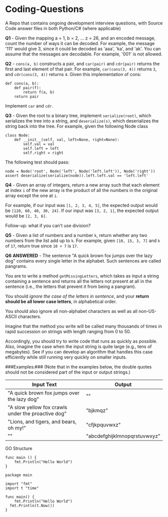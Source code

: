 # Coding-Questions
A Repo that contains ongoing development interview questions, with Source Code answer files in both Python/C# (where applicable)

**Q1** - Given the mapping a = 1, b = 2, ... z = 26, and an encoded message, count the number of ways it can be decoded.
For example, the message '111' would give 3, since it could be decoded as 'aaa', 'ka', and 'ak'.
You can assume that the messages are decodable. For example, '001' is not allowed.

**Q2** - `cons(a, b)` constructs a pair, and `car(pair)` and `cdr(pair)` returns the first and last element of that pair. For example, `car(cons(3, 4))` returns `3`, and `cdr(cons(3, 4))` returns `4`.
Given this implementation of cons:
```
def cons(a, b):
    def pair(f):
        return f(a, b)
    return pair
```    
Implement `car` and `cdr`.

**Q3** - Given the root to a binary tree, implement `serialize(root)`, which serializes the tree into a string, and `deserialize(s)`, which deserializes the string back into the tree.
For example, given the following Node class
```
class Node:
    def __init__(self, val, left=None, right=None):
        self.val = val
        self.left = left
        self.right = right
```
The following test should pass:

`node = Node('root', Node('left', Node('left.left')), Node('right'))
assert deserialize(serialize(node)).left.left.val == 'left.left'`

**Q4** - Given an array of integers, return a new array such that each element at index `i` of the new array is the product of all the numbers in the original array except the one at `i`.

For example, if our input was `[1, 2, 3, 4, 5]`, the expected output would be `[120, 60, 40, 30, 24]`. If our input was `[3, 2, 1]`, the expected output would be `[2, 3, 6]`.

Follow-up: what if you can't use division?

**Q5** - Given a list of numbers and a number `k`, return whether any two numbers from the list add up to `k`.
For example, given `[10, 15, 3, 7]` and `k` of `17`, return true since `10 + 7` is `17`.


**Q6** **ANSWERED** - The sentence "A quick brown fox jumps over the lazy dog" contains every single letter in the alphabet. Such sentences are called pangrams.

You are to write a method `getMissingLetters`, which takes as input a string containing a sentence and returns all the letters not present at all in the sentence (i.e., the letters that prevent it from being a pangram).

You should *ignore the case of the letters in sentence*, and your **return should be all lower case letters**, in alphabetical order.

You should also ignore all non-alphabet characters as well as all non-US-ASCII characters. 

Imagine that the method you write will be called many thousands of times in rapid succession on strings with length ranging from 0 to 50.

Accordingly, you should try to write code that runs as quickly as possible. Also, imagine the case when the input string is quite large (e.g., tens of megabytes). See if you can develop an algorithm that handles this case efficiently while still running very quickly on smaller inputs.

###Examples:### (Note that in the examples below, the double quotes should not be considered part of the input or output strings.)

| Input Text | Output |
| --- | --- |
| "A quick brown fox jumps over the lazy dog" | "" |
| "A slow yellow fox crawls under the proactive dog" | "bjkmqz" |
| "Lions, and tigers, and bears, oh my!" | "cfjkpquvwxz" |
| "" | "abcdefghijklmnopqrstuvwxyz" |

GO Structure

```
func main () {
    fmt.Println("Hello World") 
}
```
```
package main

import "fmt"
import t "time"

func main() {
	fmt.Println("Hello World")
  fmt.Println(t.Now())
}
```